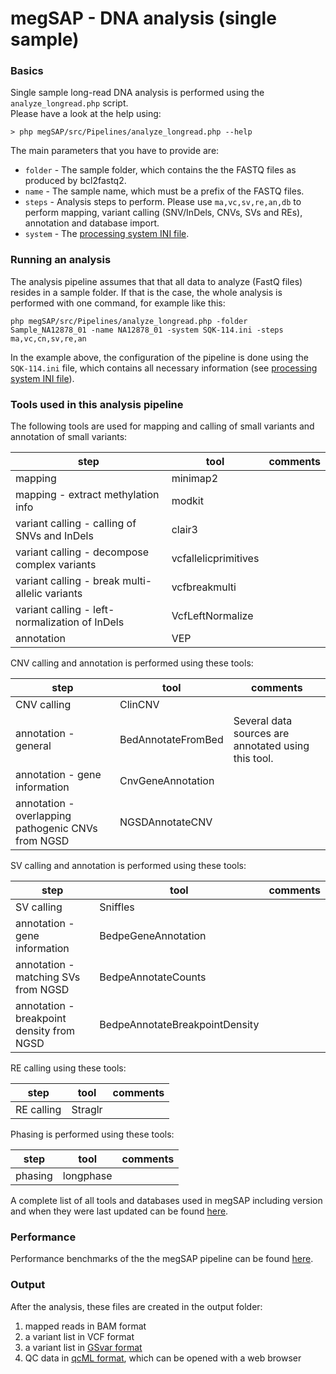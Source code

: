 # megSAP - DNA analysis (single sample)

### Basics

Single sample long-read DNA analysis is performed using the `analyze_longread.php` script.  
Please have a look at the help using:

	> php megSAP/src/Pipelines/analyze_longread.php --help

The main parameters that you have to provide are:

* `folder` - The sample folder, which contains the the FASTQ files as produced by bcl2fastq2.
* `name` - The sample name, which must be a prefix of the FASTQ files.
* `steps` -  Analysis steps to perform. Please use `ma,vc,sv,re,an,db` to perform mapping, variant calling (SNV/InDels, CNVs, SVs and REs), annotation and database import.
* `system` - The [processing system INI file](processing_system_ini_file.md).

### Running an analysis

The analysis pipeline assumes that that all data to analyze (FastQ files) resides in a sample folder. If that is the case, the whole analysis is performed with one command, for example like this:

	php megSAP/src/Pipelines/analyze_longread.php -folder Sample_NA12878_01 -name NA12878_01 -system SQK-114.ini -steps ma,vc,cn,sv,re,an

In the example above, the configuration of the pipeline is done using the `SQK-114.ini` file, which contains all necessary information (see [processing system INI file](processing_system_ini_file.md)).



### Tools used in this analysis pipeline

The following tools are used for mapping and calling of small variants and annotation of small variants:

| step                                           | tool                 | comments  |
|------------------------------------------------|----------------------|-----------|
| mapping                                        | minimap2             |           |
| mapping - extract methylation info             | modkit               |           |
| variant calling - calling of SNVs and InDels   | clair3               |           |
| variant calling - decompose complex variants   | vcfallelicprimitives |           |
| variant calling - break multi-allelic variants | vcfbreakmulti        |           |
| variant calling - left-normalization of InDels | VcfLeftNormalize     |           |
| annotation                                     | VEP                  |           |

CNV calling and annotation is performed using these tools:

| step                                               | tool                 | comments                                            |
|----------------------------------------------------|----------------------|-----------------------------------------------------|
| CNV calling                                        | ClinCNV              |                                                     |
| annotation - general                               | BedAnnotateFromBed   | Several data sources are annotated using this tool. |
| annotation - gene information                      | CnvGeneAnnotation    |                                                     |
| annotation - overlapping pathogenic CNVs from NGSD | NGSDAnnotateCNV      |                                                     |

SV calling and annotation is performed using these tools:

| step                                      | tool                            | comments   |
|-------------------------------------------|---------------------------------|------------|
| SV calling                                | Sniffles                        |            |
| annotation - gene information             | BedpeGeneAnnotation             |            |
| annotation - matching SVs from NGSD       | BedpeAnnotateCounts             |            |
| annotation - breakpoint density from NGSD | BedpeAnnotateBreakpointDensity  |            |

RE calling using these tools:

| step                                      | tool                            | comments                                            |
|-------------------------------------------|---------------------------------|-----------------------------------------------------|
| RE calling                                | Straglr                         |                                                     |

Phasing is performed using these tools:

| step                                      | tool                            | comments   |
|-------------------------------------------|---------------------------------|------------|
| phasing                                   | longphase                       |            |



A complete list of all tools and databases used in megSAP including version and when they were last updated can be found [here](update_overview.md).

### Performance

Performance benchmarks of the the megSAP pipeline can be found [here](performance.md).

### Output

After the analysis, these files are created in the output folder:

1. mapped reads in BAM format  
2. a variant list in VCF format
3. a variant list in [GSvar format](https://github.com/imgag/ngs-bits/tree/master/doc/GSvar/gsvar_format.md)
4. QC data in [qcML format](https://www.ncbi.nlm.nih.gov/pubmed/24760958), which can be opened with a web browser


